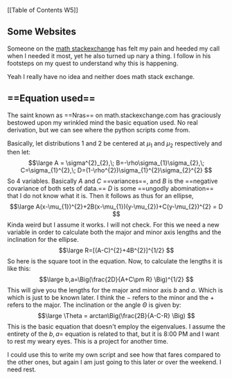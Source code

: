 [[Table of Contents W5]]

##  Some Websites
Someone on the [math stackexchange](https://math.stackexchange.com/questions/911792/3-sigma-ellipse-why-axis-length-scales-with-square-root-of-eigenvalues-of-covar) has felt my pain and heeded my call when I needed it most, yet he also turned up nary a thing. I follow in his footsteps on my quest to understand why this is happening.

Yeah I really have no idea and neither does math stack exchange.

## ==Equation used==
The saint known as ==Nras== on math.stackexchange.com has graciously bestowed upon my wrinkled mind the basic equation used. No real derivation, but we can see where the python scripts come from.

Basically, let distributions $1$ and $2$ be centered at $\mu_{1}$ and $\mu_{2}$ respectively and then let:
$$\large
A = \sigma^{2}_{2},\; B=-\rho\sigma_{1}\sigma_{2},\; C=\sigma_{1}^{2},\; D=(1-\rho^{2})\sigma_{1}^{2}\sigma_{2}^{2}
$$
So 4 variables. Basically $A$ and $C$ ==variances==, and $B$ is the ==negative covariance of both sets of data.== $D$ is some ==ungodly abomination== that I do not know what it is.
Then it follows as thus for an ellipse,
$$\large
A(x-\mu_{1})^{2}+2B(x-\mu_{1})(y-\mu_{2})+C(y-\mu_{2})^{2} = D
$$
Kinda weird but I assume it works. I will not check. For this we need a new variable in order to calculate both the major and minor axis lengths and the inclination for the ellipse.
$$\large
R=[(A-C)^{2}+4B^{2}]^{1/2}
$$
So here is the square toot in the equation. Now, to calculate the lengths it is like this:
$$\large
b,a=\Big(\frac{2D}{A+C\pm R} \Big)^{1/2}
$$
This will give you the lengths for the major and minor axis $b$ and $a$. Which is which is just to be known later. I think the $-$ refers to the minor and the $+$ refers to the major.
The inclination or the angle $\Theta$ is given by:
$$\large
\Theta = arctan\Big(\frac{2B}{A-C-R} \Big)
$$
This is the basic equation that doesn't employ the eigenvalues. I assume the entirety of the $b,a =$ equation is related to that, but it is 8:00 PM and I want to rest my weary eyes. This is a project for another time. 

I could use this to write my own script and see how that fares compared to the other ones, but again I am just going to this later or over the weekend. I need rest.
